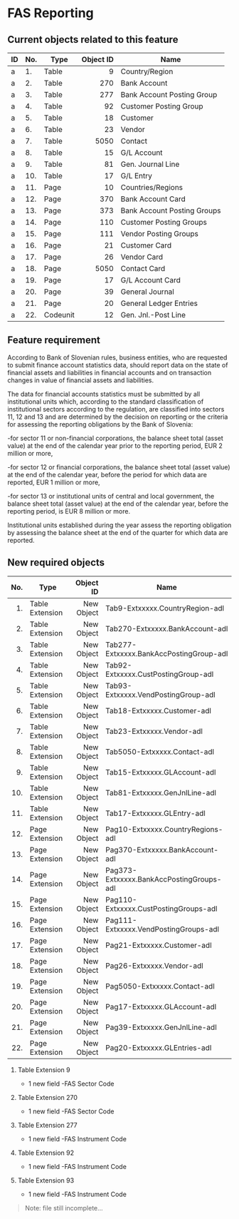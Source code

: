 # FAS Reporting

## Current objects related to this feature

ID|No.|Type|Object ID|Name
--|--|----|-----------:|--------
a|1. |Table |9  |Country/Region
a|2. |Table |270  |Bank Account
a|3. |Table |277  |Bank Account Posting Group
a|4. |Table |92  |Customer Posting Group
a|5. |Table |18  |Customer
a|6. |Table |23  |Vendor
a|7. |Table |5050 |Contact
a|8. |Table |15 |G/L Account
a|9. |Table |81 |Gen. Journal Line
a|10. |Table |17 |G/L Entry
a|11. |Page |10 |Countries/Regions
a|12. |Page |370 |Bank Account Card
a|13. |Page |373 |Bank Account Posting Groups
a|14. |Page |110 |Customer Posting Groups
a|15. |Page |111 |Vendor Posting Groups
a|16. |Page |21 |Customer Card
a|17. |Page |26 |Vendor Card
a|18. |Page |5050 |Contact Card
a|19. |Page |17 |G/L Account Card
a|20. |Page |39 |General Journal
a|21. |Page |20 |General Ledger Entries
a|22. |Codeunit |12  |Gen. Jnl.-Post Line

## Feature requirement

According to Bank of Slovenian rules, business entities, who are requested to submit finance account statistics data, should report data on the state of financial assets and liabilities in financial accounts and on transaction changes in value of financial assets and liabilities.

The data for financial accounts statistics must be submitted by all institutional units which, according to the standard classification of institutional sectors according to the regulation, are classified into sectors 11, 12 and 13 and are determined by the decision on reporting or the criteria for assessing the reporting obligations by the Bank of Slovenia:

-for sector 11 or non-financial corporations, the balance sheet total (asset value) at the end of the calendar year prior to the reporting period, EUR 2 million or more,

-for sector 12 or financial corporations, the balance sheet total (asset value) at the end of the calendar year, before the period for which data are reported, EUR 1 million or more,

-for sector 13 or institutional units of central and local government, the balance sheet total (asset value) at the end of the calendar year, before the reporting period, is EUR 8 million or more.

Institutional units established during the year assess the reporting obligation by assessing the balance sheet at the end of the quarter for which data are reported.

## New required objects

No.|Type|Object ID|Name
--:|----|-----------:|--------
1.|Table Extension|New Object|Tab9-Extxxxxx.CountryRegion-adl
2.|Table Extension|New Object|Tab270-Extxxxxx.BankAccount-adl
3.|Table Extension|New Object|Tab277-Extxxxxx.BankAccPostingGroup-adl
4.|Table Extension|New Object|Tab92-Extxxxxx.CustPostingGroup-adl
5.|Table Extension|New Object|Tab93-Extxxxxx.VendPostingGroup-adl
6.|Table Extension|New Object|Tab18-Extxxxxx.Customer-adl
7.|Table Extension|New Object|Tab23-Extxxxxx.Vendor-adl
8.|Table Extension|New Object|Tab5050-Extxxxxx.Contact-adl
9.|Table Extension|New Object|Tab15-Extxxxxx.GLAccount-adl
10.|Table Extension|New Object|Tab81-Extxxxxx.GenJnlLine-adl
11.|Table Extension|New Object|Tab17-Extxxxxx.GLEntry-adl
12.|Page Extension|New Object|Pag10-Extxxxxx.CountryRegions-adl
13.|Page Extension|New Object|Pag370-Extxxxxx.BankAccount-adl
14.|Page Extension|New Object|Pag373-Extxxxxx.BankAccPostingGroups-adl
15.|Page Extension|New Object|Pag110-Extxxxxx.CustPostingGroups-adl
16.|Page Extension|New Object|Pag111-Extxxxxx.VendPostingGroups-adl
17.|Page Extension|New Object|Pag21-Extxxxxx.Customer-adl
18.|Page Extension|New Object|Pag26-Extxxxxx.Vendor-adl
19.|Page Extension|New Object|Pag5050-Extxxxxx.Contact-adl
20.|Page Extension|New Object|Pag17-Extxxxxx.GLAccount-adl
21.|Page Extension|New Object|Pag39-Extxxxxx.GenJnlLine-adl
22.|Page Extension|New Object|Pag20-Extxxxxx.GLEntries-adl

1. Table Extension 9
    - 1 new field
      -FAS Sector Code

2. Table Extension 270
    - 1 new field
      -FAS Sector Code

3. Table Extension 277
    - 1 new field
      -FAS Instrument Code

4. Table Extension 92
    - 1 new field
      -FAS Instrument Code

5. Table Extension 93
    - 1 new field
      -FAS Instrument Code

>Note: file still incomplete...